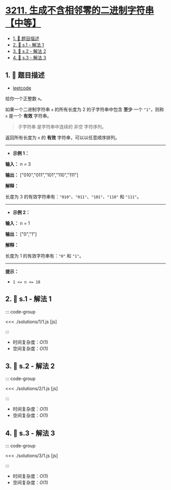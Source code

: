 # [3211. 生成不含相邻零的二进制字符串【中等】](https://github.com/tnotesjs/TNotes.leetcode/tree/main/notes/3211.%20%E7%94%9F%E6%88%90%E4%B8%8D%E5%90%AB%E7%9B%B8%E9%82%BB%E9%9B%B6%E7%9A%84%E4%BA%8C%E8%BF%9B%E5%88%B6%E5%AD%97%E7%AC%A6%E4%B8%B2%E3%80%90%E4%B8%AD%E7%AD%89%E3%80%91)

<!-- region:toc -->

- [1. 📝 题目描述](#1--题目描述)
- [2. 🎯 s.1 - 解法 1](#2--s1---解法-1)
- [3. 🎯 s.2 - 解法 2](#3--s2---解法-2)
- [4. 🎯 s.3 - 解法 3](#4--s3---解法-3)

<!-- endregion:toc -->

## 1. 📝 题目描述

- [leetcode](https://leetcode.cn/problems/generate-binary-strings-without-adjacent-zeros/)

给你一个正整数 `n`。

如果一个二进制字符串 `x` 的所有长度为 2 的子字符串中包含 **至少** 一个 `"1"`，则称 `x` 是一个 **有效** 字符串。

> 子字符串 是字符串中连续的 非空 字符序列。

返回所有长度为 `n` 的 **有效** 字符串，可以以任意顺序排列。

---

- **示例 1：**

**输入：** n = 3

**输出：** ["010","011","101","110","111"]

**解释：**

长度为 3 的有效字符串有：`"010"`、`"011"`、`"101"`、`"110"` 和 `"111"`。

---

- **示例 2：**

**输入：** n = 1

**输出：** ["0","1"]

**解释：**

长度为 1 的有效字符串有：`"0"` 和 `"1"`。

---

**提示：**

- `1 <= n <= 18`

## 2. 🎯 s.1 - 解法 1

::: code-group

<<< ./solutions/1/1.js [js]

:::

- 时间复杂度：$O(1)$
- 空间复杂度：$O(1)$

## 3. 🎯 s.2 - 解法 2

::: code-group

<<< ./solutions/2/1.js [js]

:::

- 时间复杂度：$O(1)$
- 空间复杂度：$O(1)$

## 4. 🎯 s.3 - 解法 3

::: code-group

<<< ./solutions/3/1.js [js]

:::

- 时间复杂度：$O(1)$
- 空间复杂度：$O(1)$

